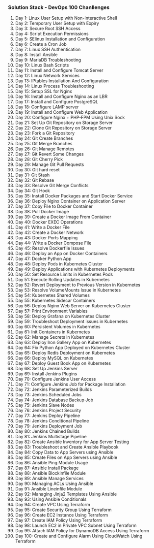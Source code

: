 ### Solution Stack - DevOps 100 Chanllenges

1. Day 1: Linux User Setup with Non-Interactive Shell
2. Day 2: Temporary User Setup with Expiry
3. Day 3: Secure Root SSH Access
4. Day 4: Script Execution Permissions
5. Day 5: SElinux Installation and Configuration
6. Day 6: Create a Cron Job
7. Day 7: Linux SSH Authentication
8. Day 8: Install Ansible
9. Day 9: MariaDB Troubleshooting
10. Day 10: Linux Bash Scripts
11. Day 11: Install and Configure Tomcat Server
12. Day 12: Linux Network Services
13. Day 13: IPtables Installation And Configuration
14. Day 14: Linux Process Troubleshooting
15. Day 15: Setup SSL for Nginx
16. Day 16: Install and Configure Nginx as an LBR
17. Day 17: Install and Configure PostgreSQL
18. Day 18: Configure LAMP server
19. Day 19: Install and Configure Web Application
20. Day 20: Configure Nginx + PHP-FPM Using Unix Sock
21. Day 21: Set Up Git Repository on Storage Server
22. Day 22: Clone Git Repository on Storage Server
23. Day 23: Fork a Git Repository
24. Day 24: Git Create Branches
25. Day 25: Git Merge Branches
26. Day 26: Git Manage Remotes
27. Day 27: Git Revert Some Changes
28. Day 28: Git Cherry Pick
29. Day 29: Manage Git Pull Requests
30. Day 30: Git hard reset
31. Day 31: Git Stash
32. Day 32: Git Rebase
33. Day 33: Resolve Git Merge Conflicts
34. Day 34: Git Hook
35. Day 35: Install Docker Packages and Start Docker Service
36. Day 36: Deploy Nginx Container on Application Server
37. Day 37: Copy File to Docker Container
38. Day 38: Pull Docker Image
39. Day 39: Create a Docker Image From Container
40. Day 40: Docker EXEC Operations
41. Day 41: Write a Docker File
42. Day 42: Create a Docker Network
43. Day 43: Docker Ports Mapping
44. Day 44: Write a Docker Compose File
45. Day 45: Resolve Dockerfile Issues
46. Day 46: Deploy an App on Docker Containers
47. Day 47: Docker Python App
48. Day 48: Deploy Pods in Kubernetes Cluster
49. Day 49: Deploy Applications with Kubernetes Deployments
50. Day 50: Set Resource Limits in Kubernetes Pods
51. Day 51: Execute Rolling Updates in Kubernetes
52. Day 52: Revert Deployment to Previous Version in Kubernetes
53. Day 53: Resolve VolumeMounts Issue in Kubernetes
54. Day 54: Kubernetes Shared Volumes
55. Day 55: Kubernetes Sidecar Containers
56. Day 56: Deploy Nginx Web Server on Kubernetes Cluster
57. Day 57: Print Environment Variables
58. Day 58: Deploy Grafana on Kubernetes Cluster
59. Day 59: Troubleshoot Deployment issues in Kubernetes
60. Day 60: Persistent Volumes in Kubernetes
61. Day 61: Init Containers in Kubernetes
62. Day 62: Manage Secrets in Kubernetes
63. Day 63: Deploy Iron Gallery App on Kubernetes
64. Day 64: Fix Python App Deployed on Kubernetes Cluster
65. Day 65: Deploy Redis Deployment on Kubernetes
66. Day 66: Deploy MySQL on Kubernetes
67. Day 67: Deploy Guest Book App on Kubernetes
68. Day 68: Set Up Jenkins Server
69. Day 69: Install Jenkins Plugins
70. Day 70: Configure Jenkins User Access
71. Day 71: Configure Jenkins Job for Package Installation
72. Day 72: Jenkins Parameterized Builds
73. Day 73: Jenkins Scheduled Jobs
74. Day 74: Jenkins Database Backup Job
75. Day 75: Jenkins Slave Nodes
76. Day 76: Jenkins Project Security
77. Day 77: Jenkins Deploy Pipeline
78. Day 78: Jenkins Conditional Pipeline
79. Day 79: Jenkins Deployment Job
80. Day 80: Jenkins Chained Builds
81. Day 81: Jenkins Multistage Pipeline
82. Day 82: Create Ansible Inventory for App Server Testing
83. Day 83: Troubleshoot and Create Ansible Playbook
84. Day 84: Copy Data to App Servers using Ansible
85. Day 85: Create Files on App Servers using Ansible
86. Day 86: Ansible Ping Module Usage
87. Day 87: Ansible Install Package
88. Day 88: Ansible Blockinfile Module
89. Day 89: Ansible Manage Services
90. Day 90: Managing ACLs Using Ansible
91. Day 91: Ansible Lineinfile Module
92. Day 92: Managing Jinja2 Templates Using Ansible
93. Day 93: Using Ansible Conditionals
94. Day 94: Create VPC Using Terraform
95. Day 95: Create Security Group Using Terraform
96. Day 96: Create EC2 Instance Using Terraform
97. Day 97: Create IAM Policy Using Terraform
98. Day 98: Launch EC2 in Private VPC Subnet Using Terraform
99. Day 99: Attach IAM Policy for DynamoDB Access Using Terraform
100. Day 100: Create and Configure Alarm Using CloudWatch Using Terraform
